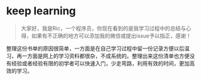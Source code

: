 # keep learning

> 大家好，我是Ric，一个程序员，你现在看到的是我学习过程中的总结与心得，如果有不正确的地方可以添加我的微信或提出issue予以指正，感谢！

整理这份书单的原因很简单，一方面是在自己学习过程中留一份记录方便以后温习，再一方面是网上的学习资料都很杂，不成系统的。整理出来这份清单也方便没有经验或者经验有限的初学者可以快速入门，少走弯路，利用有效的时间，更加高效的学习。

